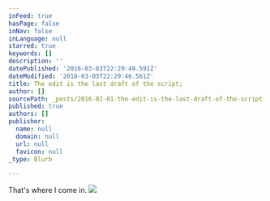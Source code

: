 ```yaml
---
inFeed: true
hasPage: false
inNav: false
inLanguage: null
starred: true
keywords: []
description: ''
datePublished: '2016-03-03T22:29:49.591Z'
dateModified: '2016-03-03T22:29:46.561Z'
title: The edit is the last draft of the script;
author: []
sourcePath: _posts/2016-02-01-the-edit-is-the-last-draft-of-the-script.md
published: true
authors: []
publisher:
  name: null
  domain: null
  url: null
  favicon: null
_type: Blurb

---
```

That's where I come in.
![](https://the-grid-user-content.s3-us-west-2.amazonaws.com/004eba04-d23a-42f5-84b0-bbd77e43cb3a.jpg)